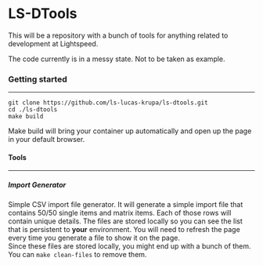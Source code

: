 # LS-DTools

This will be a repository with a bunch of tools for anything related to development at Lightspeed.

The code currently is in a messy state. Not to be taken as example.

### Getting started
* * *
```
git clone https://github.com/ls-lucas-krupa/ls-dtools.git
cd ./ls-dtools
make build
```
Make build will bring your container up automatically and open up the page
in your default browser.

#### Tools
* * *
##### Import Generator
Simple CSV import file generator.
It will generate a simple import file that contains 50/50 single items and matrix items.
Each of those rows will contain unique details. The files are stored locally so you can see 
the list that is persistent to **your** environment. You will need to refresh the page
every time you generate a file to show it on the page.  
Since these files are stored locally, you might end up with a bunch of them.   
You can `make clean-files` to remove them.
 

